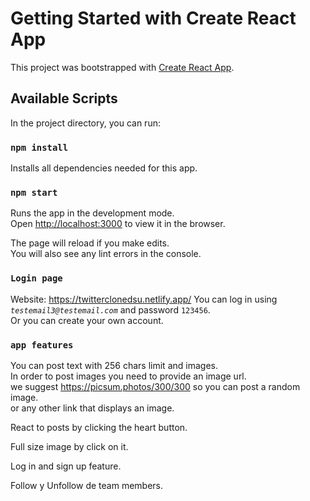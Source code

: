 # Getting Started with Create React App

This project was bootstrapped with [Create React App](https://github.com/facebook/create-react-app).

## Available Scripts

In the project directory, you can run:

### `npm install`

Installs all dependencies needed for this app.

### `npm start`

Runs the app in the development mode.\
Open [http://localhost:3000](http://localhost:3000) to view it in the browser.

The page will reload if you make edits.\
You will also see any lint errors in the console.

### `Login page`

Website: https://twitterclonedsu.netlify.app/
You can log in using *`testemail3@testemail.com`* and password `123456`.\
Or you can create your own account.

### `app features`

You can post text with 256 chars limit and images.\
In order to post images you need to provide an image url.\
we suggest https://picsum.photos/300/300 so you can post a random image.\
or any other link that displays an image.

React to posts by clicking the heart button.

Full size image by click on it.

Log in and sign up feature.

Follow y Unfollow de team members.
